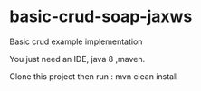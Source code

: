 # basic-crud-soap-jaxws
Basic crud example implementation

You just need an IDE, java 8 ,maven.

Clone this project then run : mvn clean install
